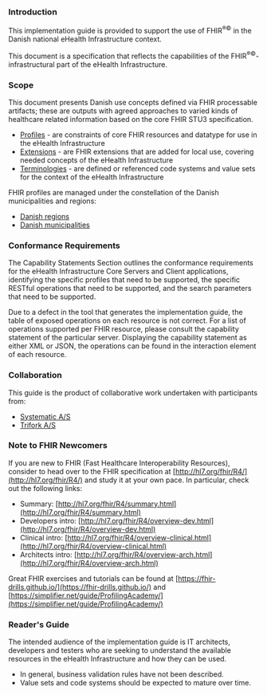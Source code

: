 ### Introduction
This implementation guide is provided to support the use of FHIR<sup>&reg;&copy;</sup> in the Danish national
eHealth Infrastructure context.

This document is a specification that reflects the capabilities of the FHIR<sup>&reg;&copy;</sup>-infrastructural part
of the eHealth Infrastructure.

### Scope

This document presents Danish use concepts defined via FHIR processable artifacts; these are outputs with agreed approaches to varied kinds of healthcare related information based on the core FHIR STU3 specification.
* [Profiles](profiles.html) - are constraints of core FHIR resources and datatype for use in the eHealth Infrastructure
* [Extensions](extensions.html) - are FHIR extensions that are added for local use, covering needed concepts of the eHealth Infrastructure
* [Terminologies](terminology.html) - are defined or referenced code systems and value sets for the context of the eHealth Infrastructure

FHIR profiles are managed under the constellation of the Danish municipalities and regions:

* [Danish regions](https://regioner.dk/)
* [Danish municipalities](https://kl.dk/)

### Conformance Requirements

The Capability Statements Section outlines the conformance requirements for the eHealth Infrastructure Core Servers and Client applications, identifying the specific profiles that need to be supported, the specific RESTful operations that need to be supported, and the search parameters that need to be supported.

Due to a defect in the tool that generates the implementation guide, the table of exposed operations on each resource is not correct. For a list of operations supported per FHIR resource, please consult the capability statement of the particular server. Displaying the capability statement as either XML or JSON, the operations can be found in the interaction element of each resource.

### Collaboration

This guide is the product of collaborative work undertaken with participants from:

* [Systematic A/S](https://systematic.com/)
* [Trifork A/S](https://trifork.com/)

### Note to FHIR Newcomers

If you are new to FHIR (Fast Healthcare Interoperability Resources), consider to head over to the FHIR specification at [http://hl7.org/fhir/R4/](http://hl7.org/fhir/R4/) and study it at your own pace. In particular, check out the following links:

- Summary: [http://hl7.org/fhir/R4/summary.html](http://hl7.org/fhir/R4/summary.html)
- Developers intro: [http://hl7.org/fhir/R4/overview-dev.html](http://hl7.org/fhir/R4/overview-dev.html)
- Clinical intro: [http://hl7.org/fhir/R4/overview-clinical.html](http://hl7.org/fhir/R4/overview-clinical.html)
- Architects intro: [http://hl7.org/fhir/R4/overview-arch.html](http://hl7.org/fhir/R4/overview-arch.html)

Great FHIR exercises and tutorials can be found at [https://fhir-drills.github.io/](https://fhir-drills.github.io/) and [https://simplifier.net/guide/ProfilingAcademy/](https://simplifier.net/guide/ProfilingAcademy/)

### Reader's Guide

The intended audience of the implementation guide is IT architects, developers and testers who are seeking to understand
the available resources in the eHealth Infrastructure and how they can be used.

* In general, business validation rules have not been described.
* Value sets and code systems should be expected to mature over time.
